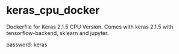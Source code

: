 # keras_cpu_docker
Dockerfile for Keras 2.1.5 CPU Version.
Comes with keras 2.1.5 with tensorflow-backend, sklearn and jupyter.

password: keras
